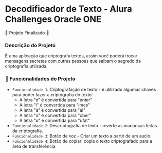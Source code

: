 # Decodificador de Texto - Alura Challenges Oracle ONE
:construction: Projeto Finalizado :construction:

### Descrição do Projeto
É uma aplicação que criptografa textos, assim você poderá trocar mensagens secretas com outras pessoas que saibam o segredo da criptografia utilizada.

### :hammer: Funcionalidades do Projeto

* `Funcionalidade 1`: Criptografação de texto - é utilizado algumas chaves para poder fazer a criptografia do texto:
     * A letra "e" é convertida para "enter"
     * A letra "i" é convertida para "imes"
     * A letra "a" é convertida para "ai"
     * A letra "o" é convertida para "ober"
     * A letra "u" é convertida para "ufat"
* `Funcionalidade 2`: Descriptografia de texto - reverte as mudanças feitas da criptografia.
* `Funcionalidade 3`: Botão de voz - Criar um texto a partir de um audio.
* `Funcionalidade 4`: Botão de copiar: copia o texto criptografado para a área de transferência


